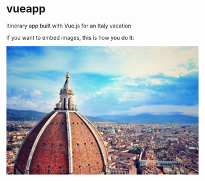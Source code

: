 # vueapp
Itinerary app built with Vue.js for an Italy vacation

If you want to embed images, this is how you do it:

![Wireframe](https://github.com/mktaylorolsen/vueapp/blob/main/img/florence-dome.jpg)


